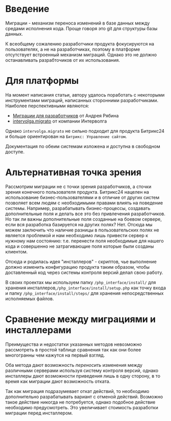 # Введение

Миграции - механизм переноса изменений в базе данных между средами исполнения кода. Проще говоря это git для структуры базы данных. 

К всеобщему сожалению разработчики продукта фокусируются на пользователях, а не на разработчиках, поэтому в платформе отсутствует встроенный механизм миграций. Однако это не должно останавливать разрабточиков от их использования.

# Для платформы

На момент написания статьи, автору удалось поработать с некоторыми инструментами миграций, написанных сторонними разработчиками. Наиболее перспективными являются:

* [Миграции для разработчиков](https://marketplace.1c-bitrix.ru/solutions/sprint.migration/) от Андрея Рябина
* [intervolga.migrato](https://github.com/intervolga/intervolga.migrato/) от компании Интерволга

Однако `intervolga.migrato` не сильно подходит для продукта Битрикс24 и больше ориентирован на `Битрикс: Управление сайтом`. 

Документация по обеим системам изложена и доступна в свободном доступе.

# Альтернативная точка зрения

Рассмотрим миграции не с точки зрения разработчиков, а сточки зрения конечного пользователя продукта. Битрикс24 нацелен на использование бизнес-пользователями и в отличие от других систем позволяет всем людям с необходимыми правами влиять на поведение системы. Например, разрабатывать бизнес-процессы, создавать дополнительные поля и делать все это без привлечения разработчиков. Но так ли важны дополнительные поля созданные на боевом сервере, если вся разработка базируется на других полях? Нет. Отсюда мы можем заключить что наличие разницы в пользовательских полях не является проблемой и нам необходимо лишь привести сервер к нужному нам состоянию: т.е. перенести поля необходимые для нашего кода и совершенно не затрагивающие поля которые были созданы клиентом.

Отсюда и родилась идея "инсталлеров" - скриптов, чье выполнение должно изменить конфигурацию продукта таким образом, чтобы доставленный код через системы контроля версий делал свою работу.

В своих проектах мы используем папку `/php_interface/install/` для хранения инсталлеров,`/php_interface/install/setup.php` как точку входа и папку `/php_interface/install/steps/` для хранения непосредственных исполняемых файлов.

# Сравнение между миграциями и инсталлерами

Преимущества и недостатки указанных методов невозможно рассмотреть в простой таблице сравнения так как они более многогранны чем кажутся на первый взгляд.

Оба метода дают возможность *переносить* изменения между различными серверами используя систему контроля версий, однако инсталлеры дают возможности приведения лишь в одну сторону, в то время как миграции дают возможность отката. 

Так как миграция подразумевает откат действий, то необходимо дополнительно разрабатывать вариант с отменой действий. Возможно такое действие никогда не потребуется, однако подобное действие необходимо предусмотреть. Это увеличивает стоимость разработки миграции перед инсталлером.

